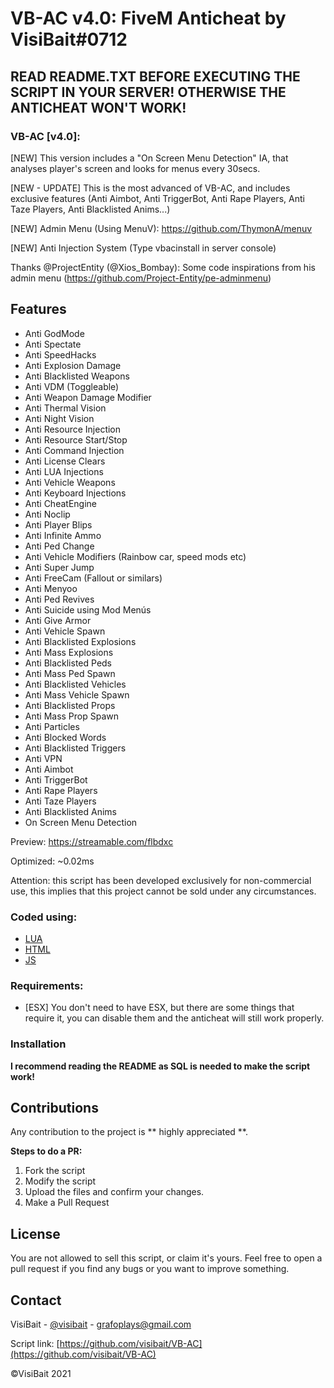 # VB-AC v4.0: FiveM Anticheat by VisiBait#0712

## READ README.TXT BEFORE EXECUTING THE SCRIPT IN YOUR SERVER! OTHERWISE THE ANTICHEAT WON'T WORK!

### VB-AC [v4.0]:
[NEW] This version includes a "On Screen Menu Detection" IA, that analyses player's screen and looks for menus every 30secs.

[NEW - UPDATE] This is the most advanced of VB-AC, and includes exclusive features (Anti Aimbot, Anti TriggerBot, Anti Rape Players, Anti Taze Players, Anti Blacklisted Anims...)  

[NEW] Admin Menu (Using MenuV): https://github.com/ThymonA/menuv

[NEW] Anti Injection System (Type vbacinstall in server console)

Thanks @ProjectEntity (@Xios_Bombay): Some code inspirations from his admin menu (https://github.com/Project-Entity/pe-adminmenu)

## Features

- Anti GodMode
- Anti Spectate
- Anti SpeedHacks
- Anti Explosion Damage
- Anti Blacklisted Weapons
- Anti VDM (Toggleable)
- Anti Weapon Damage Modifier
- Anti Thermal Vision
- Anti Night Vision
- Anti Resource Injection
- Anti Resource Start/Stop
- Anti Command Injection
- Anti License Clears
- Anti LUA Injections
- Anti Vehicle Weapons
- Anti Keyboard Injections
- Anti CheatEngine 
- Anti Noclip
- Anti Player Blips
- Anti Infinite Ammo
- Anti Ped Change
- Anti Vehicle Modifiers (Rainbow car, speed mods etc)
- Anti Super Jump
- Anti FreeCam (Fallout or similars)
- Anti Menyoo
- Anti Ped Revives
- Anti Suicide using Mod Menús
- Anti Give Armor
- Anti Vehicle Spawn
- Anti Blacklisted Explosions
- Anti Mass Explosions
- Anti Blacklisted Peds
- Anti Mass Ped Spawn
- Anti Blacklisted Vehicles
- Anti Mass Vehicle Spawn
- Anti Blacklisted Props
- Anti Mass Prop Spawn
- Anti Particles
- Anti Blocked Words
- Anti Blacklisted Triggers
- Anti VPN
- Anti Aimbot
- Anti TriggerBot
- Anti Rape Players
- Anti Taze Players
- Anti Blacklisted Anims
- On Screen Menu Detection



Preview: https://streamable.com/flbdxc

Optimized: ~0.02ms

Attention: this script has been developed exclusively for non-commercial use, this implies that this project cannot be sold under any circumstances.

### Coded using:

* [LUA](https://www.lua.org/)
* [HTML](https://html.spec.whatwg.org/)
* [JS](https://developer.mozilla.org/es/docs/Web/JavaScript)

### Requirements:

* [ESX] You don't need to have ESX, but there are some things that require it, you can disable them and the anticheat will still work properly.

### Installation

**I recommend reading the README as SQL is needed to make the script work!**

## Contributions

Any contribution to the project is ** highly appreciated **.

**Steps to do a PR:**
1. Fork the script
2. Modify the script
3. Upload the files and confirm your changes.
4. Make a Pull Request

## License

You are not allowed to sell this script, or claim it's yours. Feel free to open a pull request if you find any bugs or you want to improve something.
 
## Contact

VisiBait - [@visibait](https://twitter.com/visibait) - grafoplays@gmail.com

Script link: [https://github.com/visibait/VB-AC](https://github.com/visibait/VB-AC)

©VisiBait 2021
